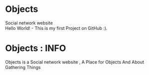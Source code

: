 # Objects
Social network website
<br>Hello World! - This is my first Project on GitHub :).

# Objects : INFO
Objects is a Social network website , A  Place   for   Objects   And   About   Gathering   Things
